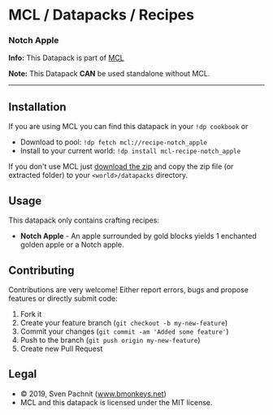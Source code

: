 # MCL / Datapacks / Recipes
### Notch Apple

**Info:** This Datapack is part of [MCL](https://github.com/2called-chaos/mcl)

**Note:** This Datapack **CAN** be used standalone without MCL.

---

## Installation

  If you are using MCL you can find this datapack in your `!dp cookbook` or

  * Download to pool: `!dp fetch mcl://recipe-notch_apple`
  * Install to your current world: `!dp install mcl-recipe-notch_apple`

  If you don't use MCL just [download the zip](https://github.com/mclistener/mcl-dp-recipe-notch_apple/raw/master/releases/current.zip) and copy the zip file (or extracted folder) to your `<world>/datapacks` directory.

## Usage

  This datapack only contains crafting recipes:

  * **Notch Apple** - An apple surrounded by gold blocks yields 1 enchanted golden apple or a Notch apple.

## Contributing

  Contributions are very welcome! Either report errors, bugs and propose features or directly submit code:

  1. Fork it
  2. Create your feature branch (`git checkout -b my-new-feature`)
  3. Commit your changes (`git commit -am 'Added some feature'`)
  4. Push to the branch (`git push origin my-new-feature`)
  5. Create new Pull Request


## Legal

* © 2019, Sven Pachnit (www.bmonkeys.net)
* MCL and this datapack is licensed under the MIT license.
